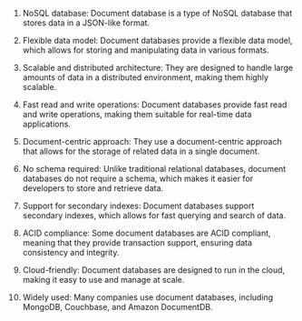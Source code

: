 1. NoSQL database: Document database is a type of NoSQL database that stores data in a JSON-like format.

2. Flexible data model: Document databases provide a flexible data model, which allows for storing and manipulating data in various formats.

3. Scalable and distributed architecture: They are designed to handle large amounts of data in a distributed environment, making them highly scalable.

4. Fast read and write operations: Document databases provide fast read and write operations, making them suitable for real-time data applications.

5. Document-centric approach: They use a document-centric approach that allows for the storage of related data in a single document.

6. No schema required: Unlike traditional relational databases, document databases do not require a schema, which makes it easier for developers to store and retrieve data.

7. Support for secondary indexes: Document databases support secondary indexes, which allows for fast querying and search of data.

8. ACID compliance: Some document databases are ACID compliant, meaning that they provide transaction support, ensuring data consistency and integrity.

9. Cloud-friendly: Document databases are designed to run in the cloud, making it easy to use and manage at scale.

10. Widely used: Many companies use document databases, including MongoDB, Couchbase, and Amazon DocumentDB.